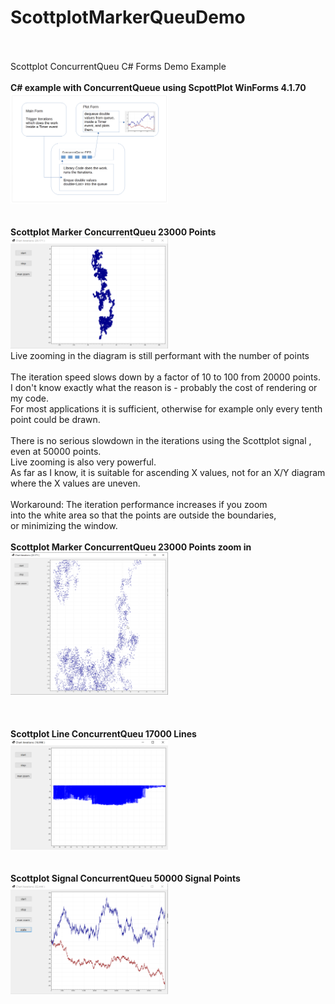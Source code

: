 # ScottplotMarkerQueuDemo
<br>
<br> Scottplot ConcurrentQueu C# Forms Demo Example
<br>
<br><strong>C# example with ConcurrentQueue using ScpottPlot WinForms 4.1.70</strong>
<br>
<img src="https://github.com/gitfrid/ScottplotMarkerQueuDemo/blob/eaedc80f975ba92b9aa319bbf357a4443fa68cc3/Documentation/Scottplot_ConcurrentQueue_Workflow.png" width="50%" height="50%" />
<br>
<br>
<br><strong>Scottplot Marker ConcurrentQueu 23000 Points</strong>
<img src="https://github.com/gitfrid/ScottplotMarkerQueuDemo/blob/eac953b28c794678d2208b98ef7aaffd1833573d/Documentation/Marker%20Plot%2023000%20Points.png" width="50%" height="50%" />
<br>Live zooming in the diagram is still performant with the number of points 
<br>
<br>The iteration speed slows down by a factor of 10 to 100 from 20000 points.
<br>I don't know exactly what the reason is - probably the cost of rendering or my code.
<br>For most applications it is sufficient, otherwise for example only every tenth point could be drawn.
<br>
<br>There is no serious slowdown in the iterations using the Scottplot signal , even at 50000 points.
<br>Live zooming is also very powerful.
<br>As far as I know, it is suitable for ascending X values, not for an X/Y diagram where the X values are uneven.
<br>
<br>Workaround: The iteration performance increases if you zoom
<br>into the white area so that the points are outside the boundaries,
<br>or minimizing the window.
<br>
<br><strong>Scottplot Marker ConcurrentQueu 23000 Points zoom in</strong>
<img src="https://github.com/gitfrid/ScottplotMarkerQueuDemo/blob/0fbda60a4143ba039886b1ff19e26bc465abad89/Documentation/Marker%20Plot%2023000%20Points%20zoom.png" width="50%" height="50%" />
<br>
<br>
<br>
<br><strong>Scottplot Line ConcurrentQueu 17000 Lines</strong>
<img src="https://github.com/gitfrid/ScottplotMarkerQueuDemo/blob/eac953b28c794678d2208b98ef7aaffd1833573d/Documentation/Lines%20Plot%2017000%20Points.png" width="50%" height="50%" />
<br>
<br>
<br><strong>Scottplot Signal ConcurrentQueu 50000 Signal Points</strong>
<img src="https://github.com/gitfrid/ScottplotMarkerQueuDemo/blob/eac953b28c794678d2208b98ef7aaffd1833573d/Documentation/Signal%20Plot%2050000%20Points.png" width="50%" height="50%" />
<br>
<br>


